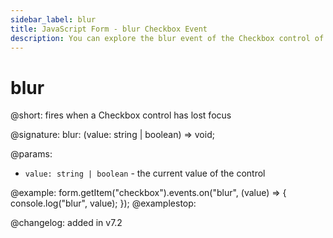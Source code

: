 ```yaml
---
sidebar_label: blur
title: JavaScript Form - blur Checkbox Event 
description: You can explore the blur event of the Checkbox control of Form in the documentation of the DHTMLX JavaScript UI library. Browse developer guides and API reference, try out code examples and live demos, and download a free 30-day evaluation version of DHTMLX Suite.
---
```


# blur

@short: fires when a Checkbox control has lost focus

@signature: blur: (value: string | boolean) => void;

@params:
- `value: string | boolean` - the current value of the control

@example:
form.getItem("checkbox").events.on("blur", (value) => {
    console.log("blur", value);
});
@examplestop:

@changelog: added in v7.2

